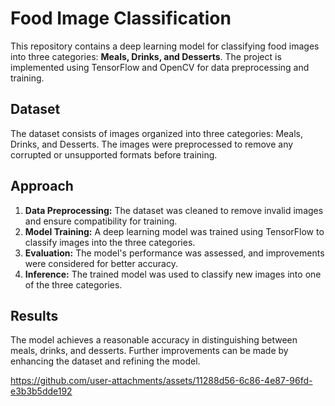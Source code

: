 # Food Image Classification

This repository contains a deep learning model for classifying food images into three categories: **Meals, Drinks, and Desserts**. The project is implemented using TensorFlow and OpenCV for data preprocessing and training.

## Dataset
The dataset consists of images organized into three categories: Meals, Drinks, and Desserts. The images were preprocessed to remove any corrupted or unsupported formats before training.

## Approach
1. **Data Preprocessing:** The dataset was cleaned to remove invalid images and ensure compatibility for training.
2. **Model Training:** A deep learning model was trained using TensorFlow to classify images into the three categories.
3. **Evaluation:** The model's performance was assessed, and improvements were considered for better accuracy.
4. **Inference:** The trained model was used to classify new images into one of the three categories.

## Results
The model achieves a reasonable accuracy in distinguishing between meals, drinks, and desserts. Further improvements can be made by enhancing the dataset and refining the model.




https://github.com/user-attachments/assets/11288d56-6c86-4e87-96fd-e3b3b5dde192

